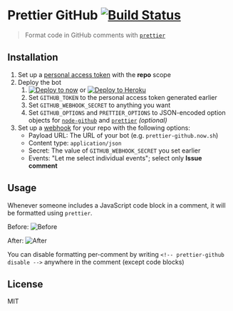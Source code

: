 # Prettier GitHub [![Build Status](https://travis-ci.org/jgierer12/prettier-github.svg?branch=master)](https://travis-ci.org/jgierer12/prettier-github)

> Format code in GitHub comments with [`prettier`](https://github.com/prettier/prettier)

## Installation

1. Set up a [personal access token](https://github.com/settings/tokens/new) with the **repo** scope
2. Deploy the bot
	1. [![Deploy to now](https://deploy.now.sh/static/button.svg)](https://deploy.now.sh/?repo=https://github.com/jgierer12/prettier-github&env=GITHUB_TOKEN&env=GITHUB_WEBHOOK_SECRET&env=GITHUB_OPTIONS&env=PRETTIER_OPTIONS&env=LANGS) or [![Deploy to Heroku](https://www.herokucdn.com/deploy/button.svg)](https://heroku.com/deploy?template=https://github.com/jgierer12/prettier-github)
	2. Set `GITHUB_TOKEN` to the personal access token generated earlier
	3. Set `GITHUB_WEBHOOK_SECRET` to anything you want
	4. Set `GITHUB_OPTIONS` and `PRETTIER_OPTIONS` to JSON-encoded option objects for [`node-github`](https://github.com/mikedeboer/node-github#example) and [`prettier`](https://github.com/prettier/prettier#options) *(optional)*
3. Set up a [webhook](https://developer.github.com/webhooks/creating/#setting-up-a-webhook) for your repo with the following options:
	* Payload URL: The URL of your bot (e.g. `prettier-github.now.sh`)
	* Content type: `application/json`
	* Secret: The value of `GITHUB_WEBHOOK_SECRET` you set earlier
	* Events: "Let me select individual events"; select only **Issue comment**

## Usage

Whenever someone includes a JavaScript code block in a comment, it will be formatted using `prettier`.

Before: ![Before](https://user-images.githubusercontent.com/4331946/27002184-bf126a80-4dda-11e7-9806-87d697cbe774.png)

After: ![After](https://user-images.githubusercontent.com/4331946/27002183-b8f78f2c-4dda-11e7-9180-0d4210fee32b.png)

You can disable formatting per-comment by writing `<!-- prettier-github disable -->` anywhere in the comment (except code blocks)

## License

MIT
